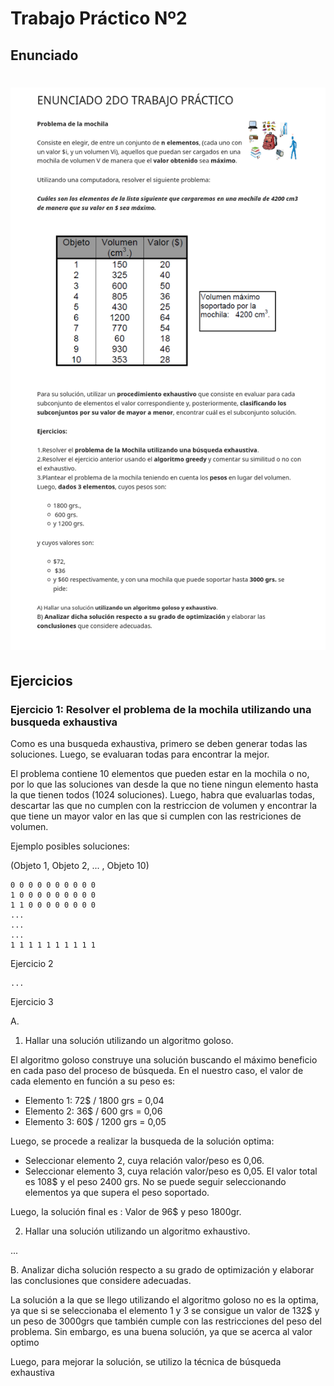 # Trabajo Práctico Nº2

## Enunciado

<h1 align="center">
  <img src="../assets/TP2.png" alt="Enunciado TP2">
</h1>

## Ejercicios

### Ejercicio 1: Resolver el problema de la mochila utilizando una busqueda exhaustiva

Como es una busqueda exhaustiva, primero se deben generar todas las soluciones.
Luego, se evaluaran todas para encontrar la mejor.

El problema contiene 10 elementos que pueden estar en la mochila o no, por lo que las soluciones van
desde la que no tiene ningun elemento hasta la que tienen todos (1024 soluciones).
Luego, habra que evaluarlas todas, descartar las que no cumplen con la restriccion de volumen y
encontrar la que tiene un mayor valor en las que si cumplen con las restriciones de volumen.

Ejemplo posibles soluciones:

 (Objeto 1, Objeto 2, ... , Objeto 10)

    0 0 0 0 0 0 0 0 0 0
    1 0 0 0 0 0 0 0 0 0
    1 1 0 0 0 0 0 0 0 0
    ...
    ...
    ...
    1 1 1 1 1 1 1 1 1 1
    
Ejercicio 2
    
    ...
    
Ejercicio 3
    
A. 

1) Hallar una solución  utilizando un algoritmo goloso.

El algoritmo goloso construye una solución buscando el máximo beneficio en cada paso del proceso de búsqueda.
En el nuestro caso, el valor de cada elemento en función a su peso es:

- Elemento 1: 72$ / 1800 grs = 0,04
- Elemento 2: 36$ / 600 grs = 0,06
- Elemento 3: 60$ / 1200 grs = 0,05

Luego, se procede a realizar la busqueda de la solución optima:

- Seleccionar elemento 2, cuya relación valor/peso es 0,06.
- Seleccionar elemento 3, cuya relación valor/peso es 0,05. El valor total es 108$ y el peso 2400 grs. No se puede seguir seleccionando elementos ya que supera el peso soportado.

Luego, la solución final es : Valor de 96$ y peso 1800gr.

2) Hallar una solución  utilizando un algoritmo exhaustivo.

...

B. Analizar dicha solución respecto a su grado de optimización y elaborar las conclusiones que considere adecuadas.

La solución a la que se llego utilizando el algoritmo goloso no es la optima, ya que si se seleccionaba el elemento 1 y 3 se consigue un valor de 132$ y un peso de 3000grs que también cumple con las restricciones del peso del problema. Sin embargo, es una buena solución, ya que se acerca al valor optimo

Luego, para mejorar la solución, se utilizo la técnica de búsqueda exhaustiva